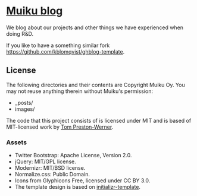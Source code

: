 # [Muiku blog](http://blog.muiku.com)

We blog about our projects and other things we have experienced when doing R&D.

If you like to have a something similar fork https://github.com/kblomqvist/ghblog-template.

## License

The following directories and their contents are Copyright Muiku Oy. You may not reuse anything therein without Muiku's permission:

- _posts/
- images/

The code that this project consists of is licensed under MIT and is based of MIT-licensed work by [Tom Preston-Werner](http://github.com/mojombo/jekyll).

### Assets

- Twitter Bootstrap: Apache License, Version 2.0.
- jQuery: MIT/GPL license.
- Modernizr: MIT/BSD license.
- Normalize.css: Public Domain.
- Icons from Glyphicons Free, licensed under CC BY 3.0.
- The template design is based on [initializr-template](https://github.com/verekia/initializr-template).

